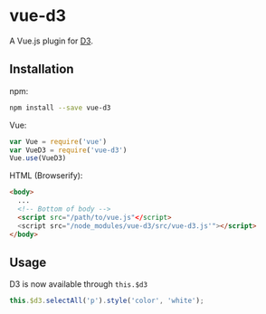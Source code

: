 # vue-d3

A Vue.js plugin for [D3](https://github.com/d3/d3).

## Installation

npm:
``` bash
npm install --save vue-d3
```

Vue:
```javascript
var Vue = require('vue')
var VueD3 = require('vue-d3')
Vue.use(VueD3)
```

HTML (Browserify):
```html
<body>
  ...
  <!-- Bottom of body -->
  <script src="/path/to/vue.js"</script>
  <script src="/node_modules/vue-d3/src/vue-d3.js'"></script>
</body>
```

## Usage
D3 is now available through ```this.$d3```

```javascript
this.$d3.selectAll('p').style('color', 'white');
```
